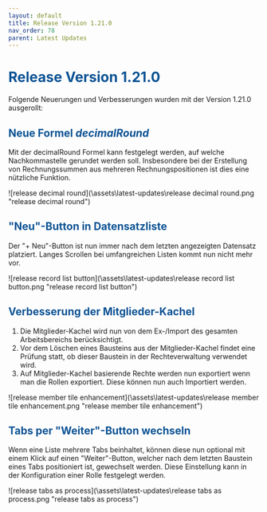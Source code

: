 ```yaml
---
layout: default
title: Release Version 1.21.0
nav_order: 78
parent: Latest Updates
---
```


# <span style="color:#0b5394">**Release Version 1.21.0**</span>

Folgende Neuerungen und Verbesserungen wurden mit der Version 1.21.0 ausgerollt:

## <span style="color:#0b5394">**Neue Formel _decimalRound_**</span>

Mit der decimalRound Formel kann festgelegt werden, auf welche Nachkommastelle gerundet werden soll. Insbesondere bei der Erstellung von Rechnungssummen aus mehreren Rechnungspositionen ist dies eine nützliche Funktion.

![release decimal round](\assets\latest-updates\release decimal round.png "release decimal round")

## <span style="color:#0b5394">**"Neu"-Button in Datensatzliste**</span>

Der "+ Neu"-Button ist nun immer nach dem letzten angezeigten Datensatz platziert. Langes Scrollen bei umfangreichen Listen kommt nun nicht mehr vor.

![release record list button](\assets\latest-updates\release record list button.png "release record list button")

## <span style="color:#0b5394">**Verbesserung der Mitglieder-Kachel**</span>

1. Die Mitglieder-Kachel wird nun von dem Ex-/Import des gesamten Arbeitsbereichs berücksichtigt.
2. Vor dem Löschen eines Bausteins aus der Mitglieder-Kachel findet eine Prüfung statt, ob dieser Baustein in der Rechteverwaltung verwendet wird.
3. Auf Mitglieder-Kachel basierende Rechte werden nun exportiert wenn man die Rollen exportiert. Diese können nun auch Importiert werden.

![release member tile enhancement](\assets\latest-updates\release member tile enhancement.png "release member tile enhancement")

## <span style="color:#0b5394">**Tabs per "Weiter"-Button wechseln**</span>

Wenn eine Liste mehrere Tabs beinhaltet, können diese nun optional mit einem Klick auf einen "Weiter"-Button, welcher nach dem letzten Baustein eines Tabs positioniert ist, gewechselt werden. Diese Einstellung kann in der Konfiguration einer Rolle festgelegt werden.

![release tabs as process](\assets\latest-updates\release tabs as process.png "release tabs as process")
